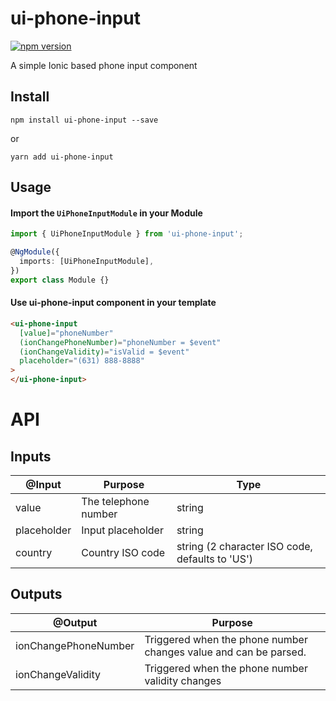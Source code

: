 # ui-phone-input

[![npm version](https://badge.fury.io/js/ui-phone-input.svg)](https://badge.fury.io/js/ui-phone-input)

A simple Ionic based phone input component

## Install

    npm install ui-phone-input --save

or

    yarn add ui-phone-input

## Usage

#### Import the `UiPhoneInputModule` in your Module

```typescript
import { UiPhoneInputModule } from 'ui-phone-input';

@NgModule({
  imports: [UiPhoneInputModule],
})
export class Module {}
```

#### Use ui-phone-input component in your template

```html
<ui-phone-input
  [value]="phoneNumber"
  (ionChangePhoneNumber)="phoneNumber = $event"
  (ionChangeValidity)="isValid = $event"
  placeholder="(631) 888-8888"
>
</ui-phone-input>
```

# API

## Inputs

| @Input      | Purpose              | Type                                            |
| ----------- | -------------------- | ----------------------------------------------- |
| value       | The telephone number | string                                          |
| placeholder | Input placeholder    | string                                          |
| country     | Country ISO code     | string (2 character ISO code, defaults to 'US') |

## Outputs

| @Output              | Purpose                                                          |
| -------------------- | ---------------------------------------------------------------- |
| ionChangePhoneNumber | Triggered when the phone number changes value and can be parsed. |
| ionChangeValidity    | Triggered when the phone number validity changes                 |

